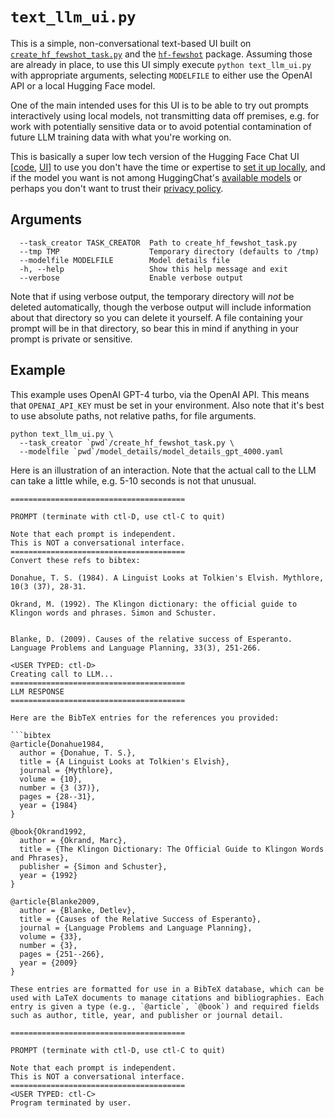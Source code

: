 

#  `text_llm_ui.py` 

This is a simple, non-conversational text-based UI built on [`create_hf_fewshot_task.py`](README.md) and the [`hf-fewshot`](../README.md) package. Assuming those are already in place, to use this UI simply execute
`python text_llm_ui.py` with appropriate arguments, selecting `MODELFILE` to either use the OpenAI API or a local Hugging Face model. 

One of the main intended uses for this UI is to be able to try out prompts interactively using local models, not transmitting data off premises, e.g. for work with potentially sensitive data or to avoid potential contamination of future LLM training data with what you're working on.

This is basically a super low tech version of the Hugging Face Chat UI [[code](https://github.com/huggingface/chat-ui), [UI](https://huggingface.co/chat/)] to use you don't have the time or expertise to [set it up locally](https://github.com/huggingface/chat-ui?tab=readme-ov-file#quickstart), and if the model you want is not among HuggingChat's [available models](https://huggingface.co/chat/models/) or perhaps  you don't want to trust their [privacy policy](https://huggingface.co/chat/privacy/).

## Arguments
```
  --task_creator TASK_CREATOR  Path to create_hf_fewshot_task.py
  --tmp TMP                    Temporary directory (defaults to /tmp)
  --modelfile MODELFILE        Model details file
  -h, --help                   Show this help message and exit
  --verbose                    Enable verbose output
```

Note that if using verbose output, the temporary directory will *not* be deleted automatically, though the verbose output will include information about that directory so you can delete it yourself. A file containing your prompt will be in that directory, so bear this in mind if anything in your prompt is private or sensitive.

## Example

This example uses OpenAI GPT-4 turbo, via the OpenAI API. This means that `OPENAI_API_KEY` must be set in your environment. Also note that it's best to use absolute paths, not relative paths, for file arguments.


```
python text_llm_ui.py \
  --task_creator `pwd`/create_hf_fewshot_task.py \
  --modelfile `pwd`/model_details/model_details_gpt_4000.yaml
```

Here is an illustration of an interaction. Note that the actual call to the LLM can take a little while, e.g. 5-10 seconds is not that unusual.

```
=======================================

PROMPT (terminate with ctl-D, use ctl-C to quit)

Note that each prompt is independent.
This is NOT a conversational interface.
=======================================
Convert these refs to bibtex:

Donahue, T. S. (1984). A Linguist Looks at Tolkien's Elvish. Mythlore, 10(3 (37), 28-31.

Okrand, M. (1992). The Klingon dictionary: the official guide to Klingon words and phrases. Simon and Schuster.


Blanke, D. (2009). Causes of the relative success of Esperanto. Language Problems and Language Planning, 33(3), 251-266.

<USER TYPED: ctl-D>
Creating call to LLM...
=======================================
LLM RESPONSE
=======================================

Here are the BibTeX entries for the references you provided:

```bibtex
@article{Donahue1984,
  author = {Donahue, T. S.},
  title = {A Linguist Looks at Tolkien's Elvish},
  journal = {Mythlore},
  volume = {10},
  number = {3 (37)},
  pages = {28--31},
  year = {1984}
}

@book{Okrand1992,
  author = {Okrand, Marc},
  title = {The Klingon Dictionary: The Official Guide to Klingon Words and Phrases},
  publisher = {Simon and Schuster},
  year = {1992}
}

@article{Blanke2009,
  author = {Blanke, Detlev},
  title = {Causes of the Relative Success of Esperanto},
  journal = {Language Problems and Language Planning},
  volume = {33},
  number = {3},
  pages = {251--266},
  year = {2009}
}

These entries are formatted for use in a BibTeX database, which can be used with LaTeX documents to manage citations and bibliographies. Each entry is given a type (e.g., `@article`, `@book`) and required fields such as author, title, year, and publisher or journal detail.

=======================================

PROMPT (terminate with ctl-D, use ctl-C to quit)

Note that each prompt is independent.
This is NOT a conversational interface.
=======================================
<USER TYPED: ctl-C>
Program terminated by user.
```






